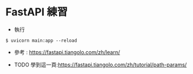 FastAPI 練習
===
 
- 執行
```shell
$ uvicorn main:app --reload
```

- 參考 :
<https://fastapi.tiangolo.com/zh/learn/>

- TODO
學到這一頁:<https://fastapi.tiangolo.com/zh/tutorial/path-params/>
